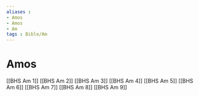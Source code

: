 ```yaml
---
aliases : 
- Amos
- Amos
- Am
tags : Bible/Am
---
```


# Amos

[[BHS Am 1]]
[[BHS Am 2]]
[[BHS Am 3]]
[[BHS Am 4]]
[[BHS Am 5]]
[[BHS Am 6]]
[[BHS Am 7]]
[[BHS Am 8]]
[[BHS Am 9]]
